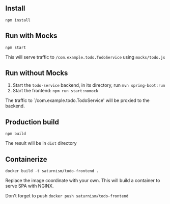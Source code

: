 ## Install

`npm install`

## Run with Mocks

`npm start`

This will serve traffic to `/com.example.todo.TodoService` using `mocks/todo.js`

## Run without Mocks

1. Start the `todo-service` backend, in its directory, run `mvn spring-boot:run`
1. Start the frontend: `npm run start:nomock`

The traffic to `/com.example.todo.TodoService' will be proxied to the backend.

## Production build

`npm build`

The result will be in `dist` directory

## Containerize

`docker build -t saturnism/todo-frontend .`

Replace the image coordinate with your own. This will build a container to serve SPA with NGINX.

Don't forget to push `docker push saturnism/todo-frontend`
